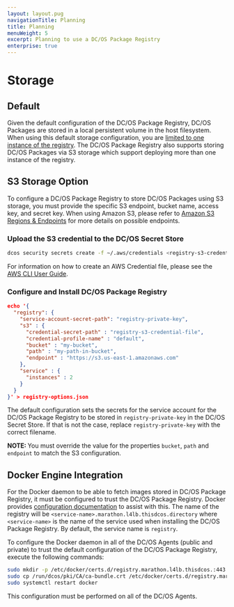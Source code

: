 ```yaml
---
layout: layout.pug
navigationTitle: Planning
title: Planning
menuWeight: 5
excerpt: Planning to use a DC/OS Package Registry
enterprise: true
---
```


# Storage

## Default

Given the default configuration of the DC/OS Package Registry, DC/OS Packages are stored in a local persistent volume in the host filesystem. When using this default storage configuration, you are [limited to one instance of the registry](/1.13/administering-clusters/repo/package-registry/#limitations). The DC/OS Package Registry also supports storing DC/OS Packages via S3 storage which support deploying more than one instance of the registry.

## S3 Storage Option

To configure a DC/OS Package Registry to store DC/OS Packages using S3 storage, you must provide the specific S3 endpoint, bucket name, access key, and secret key. When using Amazon S3, please refer to [Amazon S3 Regions & Endpoints](https://docs.aws.amazon.com/general/latest/gr/rande.html#s3_region) for more details on possible endpoints.

### Upload the S3 credential to the DC/OS Secret Store

```bash
dcos security secrets create -f ~/.aws/credentials <registry-s3-credential-file>
```

For information on how to create an AWS Credential file, please see the [AWS CLI User Guide](https://docs.aws.amazon.com/cli/latest/userguide/cli-config-files.html).

### Configure and Install DC/OS Package Registry

```json
echo '{
  "registry": {
    "service-account-secret-path": "registry-private-key",
    "s3" : {
      "credential-secret-path" : "registry-s3-credential-file",
      "credential-profile-name" : "default",
      "bucket" : "my-bucket",
      "path" : "my-path-in-bucket",
      "endpoint" : "https://s3.us-east-1.amazonaws.com"
    },
    "service" : {
      "instances" : 2
    }
  }
}' > registry-options.json
```

The default configuration sets the secrets for the service account for the DC/OS Package Registry to be stored in `registry-private-key` in the DC/OS Secret Store. If that is not the case, replace `registry-private-key` with the correct filename.

<p class="message--note"><strong>NOTE: </strong>You must override the value for the properties <code>bucket</code>, <code>path</code> and <code>endpoint</code> to match the S3 configuration.</p>


## Docker Engine Integration

For the Docker daemon to be able to fetch images stored in DC/OS Package Registry, it must be configured to trust the DC/OS Package Registry. Docker provides [configuration documentation](https://docs.docker.com/engine/security/certificates/#understanding-the-configuration) to assist with this. The name of the registry will be `<service-name>.marathon.l4lb.thisdcos.directory` where `<service-name>` is the name of the service used when installing the DC/OS Package Registry. By default, the service name is `registry`.

To configure the Docker daemon in all of the DC/OS Agents (public and private) to trust the default configuration of the DC/OS Package Registry, execute the following commands:

```bash
sudo mkdir -p /etc/docker/certs.d/registry.marathon.l4lb.thisdcos.:443
sudo cp /run/dcos/pki/CA/ca-bundle.crt /etc/docker/certs.d/registry.marathon.l4lb.thisdcos.directory:443/ca.crt
sudo systemctl restart docker
```

This configuration must be performed on all of the DC/OS Agents.